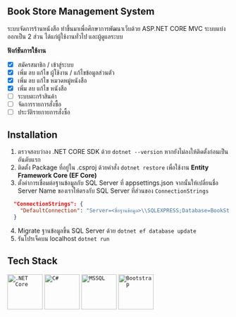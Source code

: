 
         
      
    
## Book Store Management System
  
ระบบจัดการร้านหนังสือ ทำขึ้นมาเพื่อศึกษาการพัฒนาเว็บด้วย ASP.NET CORE MVC ระบบแบ่งออกเป็น 2 ส่วน ได้แก่ผู้ใช้งานทั่วไป และผู้ดูแลระบบ <br>

**ฟังก์ชันการใช้งาน**
- [x] สมัครสมาชิก / เข้าสู่ระบบ
- [x] เพิ่ม ลบ แก้ไข ผู้ใช้งาน / แก้ไขข้อมูลส่วนตัว
- [x] เพิ่ม ลบ แก้ไข หมวดหมู่หนังสือ
- [x] เพิ่ม ลบ แก้ไข หนังสือ
- [ ] ระบบตะกร้าสินค้า
- [ ] จัดการรายการสั่งซื้อ
- [ ] ประวัติรายกายการสั่งซื้อ

## Installation
1. ตรวจสอบว่าลง .NET CORE SDK ด้วย `dotnet --version` หากยังไม่ลงให้ติดตั้งก่อนเป็นอันดับแรก 
2. ติดตั้ง Package ที่อยู่ใน .csproj ด้วยคำสั่ง `dotnet restore` เพื่อใช้งาน **Entity Framework Core (EF Core)**  
3. ตั้งค่าการเชื่อมต่อฐานข้อมูลกับ SQL Server ที่ appsettings.json จากนั้นให้เปลี่ยนชื่อ Server Name ของเราให้ตรงกับ SQL Server ที่ส่วนของ `ConnectionStrings` 
```json
  "ConnectionStrings": {
    "DefaultConnection": "Server=<ชื่อฐานข้อมูล>\\SQLEXPRESS;Database=BookStore;Trusted_Connection=True;TrustServerCertificate=True;"
  }
```
4. Migrate ฐานข้อมูลขึ้น SQL Server ด้วย `dotnet ef database update` 
5. รันโปรเจ็คบน localhost `dotnet run`


## Tech Stack
<div align="left">
	<code><img width="80" src="https://user-images.githubusercontent.com/25181517/121405754-b4f48f80-c95d-11eb-8893-fc325bde617f.png" alt=".NET Core" title=".NET Core"/></code>
	<code><img width="80" src="https://user-images.githubusercontent.com/25181517/121405384-444d7300-c95d-11eb-959f-913020d3bf90.png" alt="C#" title="C#"/></code>
	<code><img width="80" src="https://github.com/marwin1991/profile-technology-icons/assets/19180175/3b371807-db7c-45b4-8720-c0cfc901680a" alt="MSSQL" title="MSSQL"/></code>
	<code><img width="80" src="https://user-images.githubusercontent.com/25181517/183898054-b3d693d4-dafb-4808-a509-bab54cf5de34.png" alt="Bootstrap" title="Bootstrap"/></code>
</div>

